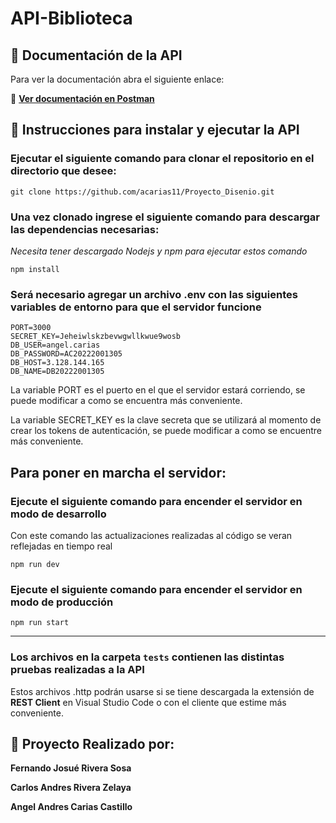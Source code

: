 # API-Biblioteca

## 📘 Documentación de la API

Para ver la documentación abra el siguiente enlace: 

🔗 **[Ver documentación en Postman](https://www.postman.com/fernandorivera-7297391/workspace/api-biblioteca/collection/44228915-780d446c-28f1-44a5-b7cd-4fe8b5b827b5?action=share&creator=44228915)**

## 📝 Instrucciones para instalar y ejecutar la API

### Ejecutar el siguiente comando para clonar el repositorio en el directorio que desee:

```
git clone https://github.com/acarias11/Proyecto_Disenio.git
```

### Una vez clonado ingrese el siguiente comando para descargar las dependencias necesarias:

*Necesita tener descargado Nodejs y npm para ejecutar estos comando*

```
npm install
```

### Será necesario agregar un archivo .env con las siguientes variables de entorno para que el servidor funcione

```
PORT=3000
SECRET_KEY=Jeheiwlskzbevwgwllkwue9wosb 
DB_USER=angel.carias
DB_PASSWORD=AC20222001305
DB_HOST=3.128.144.165
DB_NAME=DB20222001305
```

La variable PORT es el puerto en el que el servidor estará corriendo, se puede modificar a como se encuentra más conveniente.

La variable SECRET_KEY es la clave secreta que se utilizará al momento de crear los tokens de autenticación, se puede modificar a como se encuentre más conveniente.   

## Para poner en marcha el servidor:
### Ejecute el siguiente comando para encender el servidor en modo de desarrollo

Con este comando las actualizaciones realizadas al código se veran reflejadas en tiempo real

```
npm run dev
```

### Ejecute el siguiente comando para encender el servidor en modo de producción

```
npm run start
```

---
### Los archivos en la carpeta `tests` contienen las distintas pruebas realizadas a la API

Estos archivos .http podrán usarse si se tiene descargada la extensión de **REST Client** en Visual Studio Code o con el cliente que estime más conveniente.

## 👥 Proyecto Realizado por:

**Fernando Josué Rivera Sosa**

**Carlos Andres Rivera Zelaya**

**Angel Andres Carias Castillo**



